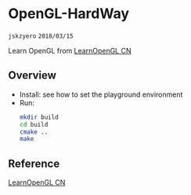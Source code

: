 # OpenGL-HardWay
`jskzyero` `2018/03/15`


Learn OpenGL from [LearnOpenGL CN](https://learnopengl-cn.github.io/)


## Overview
+ Install: see how to set the playground environment
+ Run: 
    ```Bash
    mkdir build
    cd build
    cmake ..
    make
    ```


## Reference
[LearnOpenGL CN](https://learnopengl-cn.github.io/)